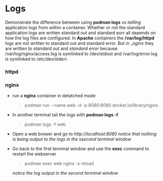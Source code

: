 # Logs

Demonstrate the difference between using **podman logs** vs *tailling* application logs from within a container. Whether or not the standard application logs are written standard out and standard eorr all depends on how the log files are configured. In __Apache__ containers the __/var/log/httpd__ logs are not written to standard out and standard error. But in __nginx_ they are written to *standard out* and *standard error* because /var/log/nginx/access.log is symlinked to /dev/stdout and /var/log/error.log is symlinked to /etc/dev/stderr.



### httpd

### nginx
   * run a **nginx** container in detatched mode
        >podman run --name web -d -p 8080:8080 docker.io/library/nginx
   * In another terminal tail the logs with **podman logs -f**
        >podman logs -f web

   * Open a web brower and go to *http://localhost:8080*
        *notice that nothing is being output to the logs in the ssecond terminal window*

   * Go back to the first terminal window and use the **exec** command to restart the webserver
        >podman exec web nginx -s reload 

        *notice the log output in the second terminal window* 
